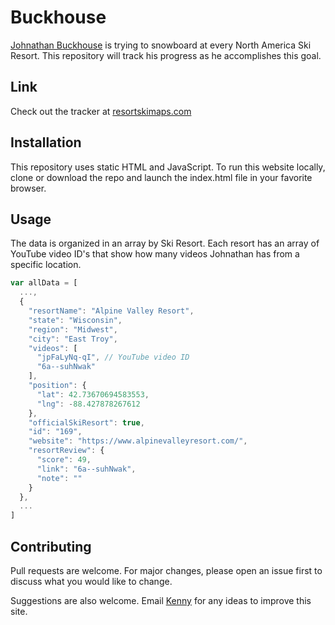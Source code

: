 # Buckhouse
[Johnathan Buckhouse](https://www.youtube.com/c/JohnathanBuckhouse) is trying to snowboard at every North America Ski Resort. This repository will track his progress as he accomplishes this goal.

## Link
Check out the tracker at [resortskimaps.com](https://resortskimaps.com)

## Installation

This repository uses static HTML and JavaScript. To run this website locally, clone or download the repo and launch the index.html file in your favorite browser.

## Usage

The data is organized in an array by Ski Resort. Each resort has an array of YouTube video ID's that show how many videos Johnathan has from a specific location.

```javascript
var allData = [
  ...,
  {
    "resortName": "Alpine Valley Resort",
    "state": "Wisconsin",
    "region": "Midwest",
    "city": "East Troy",
    "videos": [
      "jpFaLyNq-qI", // YouTube video ID
      "6a--suhNwak"
    ],
    "position": {
      "lat": 42.73670694583553,
      "lng": -88.427878267612
    },
    "officialSkiResort": true,
    "id": "169",
    "website": "https://www.alpinevalleyresort.com/",
    "resortReview": {
      "score": 49,
      "link": "6a--suhNwak",
      "note": ""
    }
  },
  ...
]
```

## Contributing
Pull requests are welcome. For major changes, please open an issue first to discuss what you would like to change.

Suggestions are also welcome. Email [Kenny](mailto:shellnut@gmail.com?subject=Buckhouse) for any ideas to improve this site.

